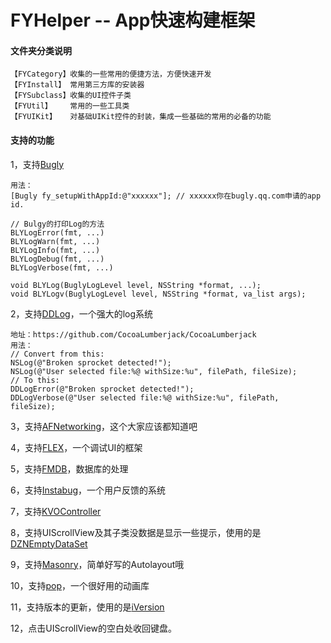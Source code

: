 # FYHelper -- App快速构建框架

#### 文件夹分类说明
```
【FYCategory】收集的一些常用的便捷方法，方便快速开发
【FYInstall】 常用第三方库的安装器
【FYSubclass】收集的UI控件子类
【FYUtil】    常用的一些工具类
【FYUIKit】   对基础UIKit控件的封装，集成一些基础的常用的必备的功能
```
#### 支持的功能
1，支持[Bugly](http://bugly.qq.com)
```
用法：
[Bugly fy_setupWithAppId:@"xxxxxx"]; // xxxxxx你在bugly.qq.com申请的app id.

// Bulgy的打印Log的方法
BLYLogError(fmt, ...)
BLYLogWarn(fmt, ...)
BLYLogInfo(fmt, ...)
BLYLogDebug(fmt, ...)
BLYLogVerbose(fmt, ...)

void BLYLog(BuglyLogLevel level, NSString *format, ...);
void BLYLogv(BuglyLogLevel level, NSString *format, va_list args);
```
2，支持[DDLog](https://github.com/CocoaLumberjack/CocoaLumberjack)，一个强大的log系统
```
地址：https://github.com/CocoaLumberjack/CocoaLumberjack
用法：
// Convert from this:
NSLog(@"Broken sprocket detected!");
NSLog(@"User selected file:%@ withSize:%u", filePath, fileSize);
// To this:
DDLogError(@"Broken sprocket detected!");
DDLogVerbose(@"User selected file:%@ withSize:%u", filePath, fileSize);
```
3，支持[AFNetworking](https://github.com/AFNetworking/AFNetworking)，这个大家应该都知道吧
>
4，支持[FLEX](https://github.com/Flipboard/FLEX)，一个调试UI的框架
>
5，支持[FMDB](https://github.com/ccgus/fmdb)，数据库的处理
>

6，支持[Instabug](https://dashboard.instabug.com/profile/)，一个用户反馈的系统
>
7，支持[KVOController](https://github.com/facebook/KVOController)
>
8，支持UIScrollView及其子类没数据是显示一些提示，使用的是[DZNEmptyDataSet](https://github.com/dzenbot/DZNEmptyDataSet)
>
9，支持[Masonry](https://github.com/SnapKit/Masonry)，简单好写的Autolayout哦
>
10，支持[pop](https://github.com/facebook/pop)，一个很好用的动画库
>
11，支持版本的更新，使用的是[iVersion](https://github.com/nicklockwood/iVersion)
>
12，点击UIScrollView的空白处收回键盘。
>